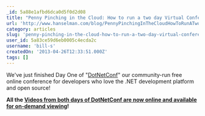 ```yaml
---
_id: 5a88e1afbd6dca0d5f0d2d08
title: "Penny Pinching in the Cloud: How to run a two day Virtual Conference for $10"
url: 'http://www.hanselman.com/blog/PennyPinchingInTheCloudHowToRunATwoDayVirtualConferenceFor10.aspx'
category: articles
slug: 'penny-pinching-in-the-cloud-how-to-run-a-two-day-virtual-conference-for-10'
user_id: 5a83ce59d6eb0005c4ecda2c
username: 'bill-s'
createdOn: '2013-04-26T12:33:51.000Z'
tags: []
---
```


We've just finished Day One of "<a href="http://www.dotnetconf.net/">DotNetConf</a>" our community-run free online conference for developers who love the .NET development platform and open source!

<strong>All the </strong><a href="http://live.dotnetconf.net/2013-04"><strong>Videos from both days of DotNetConf are now online and available for on-demand viewing</strong></a><strong>!</strong>
